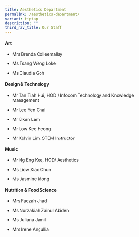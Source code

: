 ```yaml
---
title: Aesthetics Department
permalink: /aesthetics-department/
variant: tiptap
description: ""
third_nav_title: Our Staff
---
```

<h4><strong>Art</strong></h4>
<ul data-tight="true" class="tight">
<li>
<p>Mrs Brenda Colleemallay</p>
</li>
<li>
<p>Ms Tsang Weng Loke</p>
</li>
<li>
<p>Ms Claudia Goh</p>
</li>
</ul>
<h4><strong>Design &amp; Technology</strong></h4>
<ul data-tight="true" class="tight">
<li>
<p>Mr Tan Tiah Hui, HOD / Infocom Technology and Knowledge Management</p>
</li>
<li>
<p>Mr Lee Yen Chai</p>
</li>
<li>
<p>Mr Elkan Lam</p>
</li>
<li>
<p>Mr Low Kee Heong</p>
</li>
<li>
<p>Mr Kelvin Lim, STEM Instructor</p>
</li>
</ul>
<h4><strong>Music</strong></h4>
<ul data-tight="true" class="tight">
<li>
<p>Mr Ng Eng Kee, HOD/ Aesthetics</p>
</li>
<li>
<p>Ms Liow Xiao Chun</p>
</li>
<li>
<p>Ms Jasmine Mong</p>
</li>
</ul>
<h4><strong>Nutrition &amp; Food Science</strong></h4>
<ul data-tight="true" class="tight">
<li>
<p>Mrs Faezah Jnad</p>
</li>
<li>
<p>Ms Nurzakiah Zainul Abiden</p>
</li>
<li>
<p>Ms Juliana Jamil</p>
</li>
<li>
<p>Mrs Irene Angullia</p>
</li>
</ul>
<p></p>
